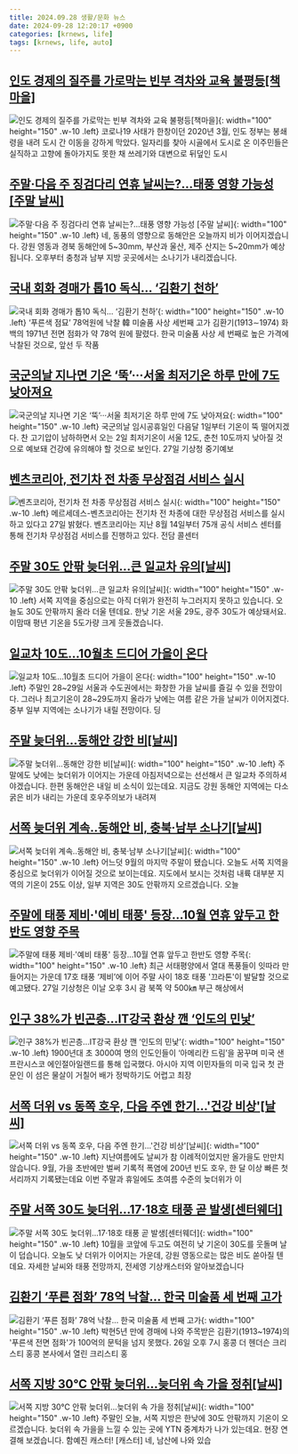 ```yaml
---
title: 2024.09.28 생활/문화 뉴스
date: 2024-09-28 12:20:17 +0900
categories: [krnews, life]
tags: [krnews, life, auto]
---
```

## [인도 경제의 질주를 가로막는 빈부 격차와 교육 불평등[책마을]](https://n.news.naver.com/mnews/article/015/0005038079)

![인도 경제의 질주를 가로막는 빈부 격차와 교육 불평등[책마을]](https://mimgnews.pstatic.net/image/origin/015/2024/09/27/5038079.jpg?type=nf220_150){: width="100" height="150" .w-10 .left}
코로나19 사태가 한창이던 2020년 3월, 인도 정부는 봉쇄령을 내려 도시 간 이동을 강하게 막았다. 일자리를 찾아 시골에서 도시로 온 이주민들은 실직하고 고향에 돌아가지도 못한 채 쓰레기와 대변으로 뒤덮인 도시

## [주말·다음 주 징검다리 연휴 날씨는?…태풍 영향 가능성 [주말 날씨]](https://n.news.naver.com/mnews/article/056/0011808981)

![주말·다음 주 징검다리 연휴 날씨는?…태풍 영향 가능성 [주말 날씨]](https://mimgnews.pstatic.net/image/origin/056/2024/09/28/11808981.jpg?type=nf220_150){: width="100" height="150" .w-10 .left}
네, 동풍의 영향으로 동해안은 오늘까지 비가 이어지겠습니다. 강원 영동과 경북 동해안에 5~30mm, 부산과 울산, 제주 산지는 5~20mm가 예상됩니다. 오후부터 충청과 남부 지방 곳곳에서는 소나기가 내리겠습니다.

## [국내 회화 경매가 톱10 독식… ‘김환기 천하’](https://n.news.naver.com/mnews/article/021/0002662254)

![국내 회화 경매가 톱10 독식… ‘김환기 천하’](https://mimgnews.pstatic.net/image/origin/021/2024/09/27/2662254.jpg?type=nf220_150){: width="100" height="150" .w-10 .left}
‘푸른색 점묘’ 78억원에 낙찰 韓 미술품 사상 세번째 고가 김환기(1913∼1974) 화백의 1971년 전면 점화가 약 78억 원에 팔렸다. 한국 미술품 사상 세 번째로 높은 가격에 낙찰된 것으로, 앞선 두 작품

## [국군의날 지나면 기온 ‘뚝’···서울 최저기온 하루 만에 7도 낮아져요](https://n.news.naver.com/mnews/article/032/0003323136)

![국군의날 지나면 기온 ‘뚝’···서울 최저기온 하루 만에 7도 낮아져요](https://mimgnews.pstatic.net/image/origin/032/2024/09/27/3323136.jpg?type=nf220_150){: width="100" height="150" .w-10 .left}
국군의날 임시공휴일인 다음달 1일부터 기온이 뚝 떨어지겠다. 찬 고기압이 남하하면서 오는 2일 최저기온이 서울 12도, 춘천 10도까지 낮아질 것으로 예보돼 건강에 유의해야 할 것으로 보인다. 27일 기상청 중기예보

## [벤츠코리아, 전기차 전 차종 무상점검 서비스 실시](https://n.news.naver.com/mnews/article/079/0003942725)

![벤츠코리아, 전기차 전 차종 무상점검 서비스 실시](https://mimgnews.pstatic.net/image/origin/079/2024/09/27/3942725.jpg?type=nf220_150){: width="100" height="150" .w-10 .left}
메르세데스-벤츠코리아는 전기차 전 차종에 대한 무상점검 서비스를 실시하고 있다고 27일 밝혔다. 벤츠코리아는 지난 8월 14일부터 75개 공식 서비스 센터를 통해 전기차 무상점검 서비스를 진행하고 있다. 전담 콜센터

## [주말 30도 안팎 늦더위…큰 일교차 유의[날씨]](https://n.news.naver.com/mnews/article/422/0000684417)

![주말 30도 안팎 늦더위…큰 일교차 유의[날씨]](https://mimgnews.pstatic.net/image/origin/422/2024/09/28/684417.jpg?type=nf220_150){: width="100" height="150" .w-10 .left}
서쪽 지역을 중심으로는 아직 더위가 완전히 누그러지지 못하고 있습니다. 오늘도 30도 안팎까지 올라 더울 텐데요. 한낮 기온 서울 29도, 광주 30도가 예상돼서요. 이맘때 평년 기온을 5도가량 크게 웃돌겠습니다.

## [일교차 10도…10월초 드디어 가을이 온다](https://n.news.naver.com/mnews/article/029/0002905248)

![일교차 10도…10월초 드디어 가을이 온다](https://mimgnews.pstatic.net/image/origin/029/2024/09/28/2905248.jpg?type=nf220_150){: width="100" height="150" .w-10 .left}
주말인 28~29일 서울과 수도권에서는 화창한 가을 날씨를 즐길 수 있을 전망이다. 그러나 최고기온이 28~29도까지 올라가 낮에는 여름 같은 가을 날씨가 이어지겠다. 중부 일부 지역에는 소나기가 내릴 전망이다. 딩

## [주말 늦더위…동해안 강한 비[날씨]](https://n.news.naver.com/mnews/article/055/0001193449)

![주말 늦더위…동해안 강한 비[날씨]](https://mimgnews.pstatic.net/image/origin/055/2024/09/27/1193449.jpg?type=nf220_150){: width="100" height="150" .w-10 .left}
주말에도 낮에는 늦더위가 이어지는 가운데 아침저녁으로는 선선해서 큰 일교차 주의하셔야겠습니다. 한편 동해안은 내일 비 소식이 있는데요. 지금도 강원 동해안 지역에는 다소 굵은 비가 내리는 가운데 호우주의보가 내려져

## [서쪽 늦더위 계속‥동해안 비, 충북·남부 소나기[날씨]](https://n.news.naver.com/mnews/article/214/0001376877)

![서쪽 늦더위 계속‥동해안 비, 충북·남부 소나기[날씨]](https://mimgnews.pstatic.net/image/origin/214/2024/09/28/1376877.jpg?type=nf220_150){: width="100" height="150" .w-10 .left}
어느덧 9월의 마지막 주말이 됐습니다. 오늘도 서쪽 지역을 중심으로 늦더위가 이어질 것으로 보이는데요. 지도에서 보시는 것처럼 내륙 대부분 지역의 기온이 25도 이상, 일부 지역은 30도 안팎까지 오르겠습니다. 오늘

## [주말에 태풍 제비·'예비 태풍' 등장…10월 연휴 앞두고 한반도 영향 주목](https://n.news.naver.com/mnews/article/011/0004397191)

![주말에 태풍 제비·'예비 태풍' 등장…10월 연휴 앞두고 한반도 영향 주목](https://mimgnews.pstatic.net/image/origin/011/2024/09/28/4397191.jpg?type=nf220_150){: width="100" height="150" .w-10 .left}
최근 서태평양에서 열대 폭풍들이 잇따라 만들어지는 가운데 17호 태풍 ‘제비’에 이어 주말 사이 18호 태풍 '끄라톤'이 발달할 것으로 예고됐다. 27일 기상청은 이날 오후 3시 괌 북쪽 약 500㎞ 부근 해상에서

## [인구 38%가 빈곤층…IT강국 환상 깬 ‘인도의 민낯’](https://n.news.naver.com/mnews/article/011/0004397061)

![인구 38%가 빈곤층…IT강국 환상 깬 ‘인도의 민낯’](https://mimgnews.pstatic.net/image/origin/011/2024/09/27/4397061.jpg?type=nf220_150){: width="100" height="150" .w-10 .left}
1900년대 초 3000여 명의 인도인들이 ‘아메리칸 드림’을 꿈꾸며 미국 샌프란시스코 에인절아일랜드를 통해 입국했다. 아시아 지역 이민자들의 미국 입국 첫 관문인 이 섬은 물살이 거칠어 배가 정박하기도 어렵고 최장

## [서쪽 더위 vs 동쪽 호우, 다음 주엔 한기...'건강 비상'[날씨]](https://n.news.naver.com/mnews/article/052/0002092529)

![서쪽 더위 vs 동쪽 호우, 다음 주엔 한기...'건강 비상'[날씨]](https://mimgnews.pstatic.net/image/origin/052/2024/09/27/2092529.jpg?type=nf220_150){: width="100" height="150" .w-10 .left}
지난여름에도 날씨가 참 이례적이었지만 올가을도 만만치 않습니다. 9월, 가을 초반에만 벌써 기록적 폭염에 200년 빈도 호우, 한 달 이상 빠른 첫서리까지 기록됐는데요 이번 주말과 휴일에도 초여름 수준의 늦더위가 이

## [주말 서쪽 30도 늦더위…17·18호 태풍 곧 발생[센터웨더]](https://n.news.naver.com/mnews/article/422/0000684248)

![주말 서쪽 30도 늦더위…17·18호 태풍 곧 발생[센터웨더]](https://mimgnews.pstatic.net/image/origin/422/2024/09/27/684248.jpg?type=nf220_150){: width="100" height="150" .w-10 .left}
10월을 코앞에 두고도 여전히 낮 기온이 30도를 웃돌며 날이 덥습니다. 오늘도 낮 더위가 이어지는 가운데, 강원 영동으로는 많은 비도 쏟아질 텐데요. 자세한 날씨와 태풍 전망까지, 전세영 기상캐스터와 알아보겠습니다

## [김환기 ‘푸른 점화’ 78억 낙찰… 한국 미술품 세 번째 고가](https://n.news.naver.com/mnews/article/003/0012806949)

![김환기 ‘푸른 점화’ 78억 낙찰… 한국 미술품 세 번째 고가](https://mimgnews.pstatic.net/image/origin/003/2024/09/27/12806949.jpg?type=nf220_150){: width="100" height="150" .w-10 .left}
박현5년 만에 경매에 나와 주목받은 김환기(1913~1974)의 '푸른색 전면 점화'가 100억의 문턱을 넘지 못했다. 26일 오후 7시 홍콩 더 헨더슨 크리스티 홍콩 본사에서 열린 크리스티 홍

## [서쪽 지방 30℃ 안팎 늦더위...늦더위 속 가을 정취[날씨]](https://n.news.naver.com/mnews/article/052/0002092983)

![서쪽 지방 30℃ 안팎 늦더위...늦더위 속 가을 정취[날씨]](https://mimgnews.pstatic.net/image/origin/052/2024/09/28/2092983.jpg?type=nf220_150){: width="100" height="150" .w-10 .left}
주말인 오늘, 서쪽 지방은 한낮에 30도 안팎까지 기온이 오르겠습니다. 늦더위 속 가을을 느낄 수 있는 곳에 YTN 중계차가 나가 있는데요. 현장 연결해 보겠습니다. 함예진 캐스터! [캐스터] 네, 남산에 나와 있습

